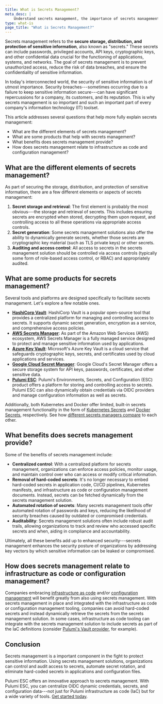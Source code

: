 ```yaml
---
title: What is Secrets Management?
meta_desc: |
    Understand secrets management, the importance of secrets management, and how secrets management relates to infrastructure as code and configuration management
type: what-is
page_title: "What is Secrets Management?"
---
```


Secrets management refers to the **secure storage, distribution, and protection of sensitive information**, also known as "secrets." These secrets can include passwords, privileged accounts, API keys, cryptographic keys, and other confidential data crucial for the functioning of applications, systems, and networks. The goal of secrets management is to prevent unauthorized access, reduce the risk of data breaches, and ensure the confidentiality of sensitive information.

In today's interconnected world, the security of sensitive information is of utmost importance. Security breaches---sometimes occurring due to a failure to keep sensitive information secure---can have significant repercussions for a company, its customers, and its reputation. This is why secrets management is so important and such an important part of every company's information technology (IT) toolset.

This article addresses several questions that help more fully explain secrets management:

* What are the different elements of secrets management?
* What are some products that help with secrets management?
* What benefits does secrets management provide?
* How does secrets management relate to infrastructure as code and configuration management?

## What are the different elements of secrets management?

As part of securing the storage, distribution, and protection of sensitive information, there are a few different elements or aspects of secrets management:

1. **Secret storage and retrieval**: The first element is probably the most obvious---the storage and retrieval of secrets. This includes ensuring secrets are encrypted when stored, decrypting them upon request, and controlling access to all these operations via appropriate access controls.
1. **Secret generation**: Some secrets management solutions also offer the ability to dynamically generate secrets, whether those secrets are cryptographic key material (such as TLS private keys) or other secrets.
1. **Auditing and access control**: All access to secrets in the secrets management solution should be controlled via access controls (typically some form of role-based access control, or RBAC) and appropriately audited.

## What are some products for secrets management?

Several tools and platforms are designed specifically to facilitate secrets management. Let's explore a few notable ones.

* **[HashiCorp Vault](/what-is/what-is-hashicorp-vault)**: HashiCorp Vault is a popular open-source tool that provides a centralized platform for managing and controlling access to secrets. It supports dynamic secret generation, encryption as a service, and comprehensive access policies.
* **[AWS Secrets Manager](/what-is/what-is-aws-secrets-manager)**: As part of the Amazon Web Services (AWS) ecosystem, AWS Secrets Manager is a fully managed service designed to protect and manage sensitive information used by applications.
* **[Azure Key Vault](/what-is/what-is-azure-key-vault)**: Microsoft's Azure Key Vault is a cloud service that safeguards cryptographic keys, secrets, and certificates used by cloud applications and services.
* **[Google Cloud Secret Manager](/what-is/what-is-google-cloud-secret-manager)**: Google Cloud's Secret Manager offers a secure storage system for API keys, passwords, certificates, and other sensitive data.
* **[Pulumi ESC](/product/esc)**: Pulumi's Environments, Secrets, and Configuration (ESC) product offers a platform for storing and controlling access to secrets. Pulumi ESC can also dynamically obtain credentials via OIDC providers and manage configuration information as well as secrets.

Additionally, both Kubernetes and Docker offer limited, built-in secrets management functionality in the form of [Kubernetes Secrets](/what-is/what-are-kubernetes-secrets/) and [Docker Secrets](/what-is/what-are-docker-secrets/), respectively. See how [different secrets managers compare](/docs/esc/vs) to each other.

## What benefits does secrets management provide?

Some of the benefits of secrets management include:

* **Centralized control**: With a centralized platform for secrets management, organizations can enforce access policies, monitor usage, and maintain control over who can access or modify critical information.
* **Removal of hard-coded secrets**: It's no longer necessary to embed hard-coded secrets in application code, CI/CD pipelines, Kubernetes manifests, and infrastructure as code or configuration management documents. Instead, secrets can be fetched dynamically from the secrets management solution.
* **Automated rotation of secrets**: Many secrets management tools offer automated rotation of passwords and keys, reducing the likelihood of security breaches caused by outdated or compromised credentials.
* **Auditability**: Secrets management solutions often include robust audit trails, allowing organizations to track and review who accessed specific secrets and when, aiding in compliance and accountability.

Ultimately, all these benefits add up to enhanced security---secrets management enhances the security posture of organizations by addressing key vectors by which sensitive information can be leaked or compromised.

## How does secrets management relate to infrastructure as code or configuration management?

Companies embracing [infrastructure as code](/what-is/what-is-infrastructure-as-code/) and/or [configuration management](/what-is/what-is-configuration-management/) will benefit greatly from also using secrets management. With secrets management in place and integrated with the infrastructure as code or configuration management tooling, companies can avoid hard-coded secrets and instead dynamically retrieve the secrets from the secrets management solution. In some cases, infrastructure as code tooling can integrate with the secrets management solution to include secrets as part of the IaC definitions (consider [Pulumi's Vault provider](/registry/packages/vault/), for example).

## Conclusion

Secrets management is a important component in the fight to protect sensitive information. Using secrets management solutions, organizations can control and audit access to secrets, automate secret rotation, and eliminate hard-coded secrets in applications and configuration files.

Pulumi ESC offers an innovative approach to secrets management. With Pulumi ESC, you can centralize OIDC dynamic credentials, secrets, and configuration data---not just for Pulumi infrastructure as code (IaC) but for a wide variety of tools. [Get started today](/docs/pulumi-cloud/esc/get-started/).
